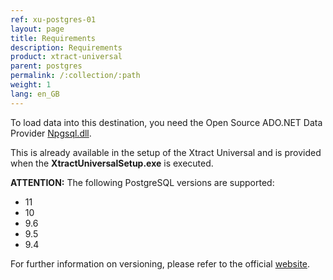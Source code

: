 ```yaml
---
ref: xu-postgres-01
layout: page
title: Requirements
description: Requirements
product: xtract-universal
parent: postgres
permalink: /:collection/:path
weight: 1
lang: en_GB
---
```


To load data into this destination, you need the Open Source ADO.NET Data Provider [Npgsql.dll](https://www.postgresql.org/docs/11/external-interfaces.html).

This is already available in the setup of the Xtract Universal and is provided when the **XtractUniversalSetup.exe** is executed. 

**ATTENTION:** The following PostgreSQL versions are supported:

- 11
- 10
- 9.6
- 9.5
- 9.4

For further information on versioning, please refer to the official [website](https://www.postgresql.org/support/versioning/).




